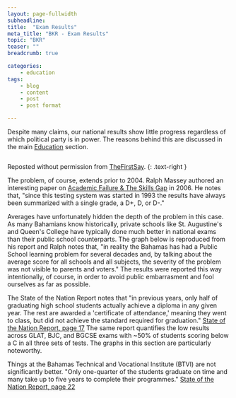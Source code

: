 ```yaml
---
layout: page-fullwidth
subheadline:
title:  "Exam Results"
meta_title: "BKR - Exam Results"
topic: "BKR"
teaser: ""
breadcrumb: true

categories:
    - education
tags:
    - blog
    - content
    - post
    - post format

---
```

Despite many claims, our national results show little progress regardless of which political party is in power. The reasons behind this are discussed in the main <a href="{{ site.url }}{{ site.baseurl }}/education">Education</a> section.

<center>
<a href="http://www.thefirstsay.org/education/immeasurable_progress.php"><img src="{{ site.urlimg }}bgcse-scores.png" alt=""></a>
</center>

Reposted without permission from [TheFirstSay][1].
{: .text-right }

The problem, of course, extends prior to 2004. Ralph Massey authored an interesting paper on [Academic Failure & The Skills Gap][2] in 2006. He notes that, "since this testing system was started in 1993 the results have always been summarized with a single grade, a D+, D, or D-." 

Averages have unfortunately hidden the depth of the problem in this case. As many Bahamians know historically, private schools like St. Augustine's and Queen's College have typically done much better in national exams than their public school counterparts. The graph below is reproduced from his report and Ralph notes that, "in reality the Bahamas has had a Public School learning problem for several decades and, by talking about the average score for all schools and all subjects, the severity of the problem was not visible to parents and voters." The results were reported this way intentionally, of course, in order to avoid public embarrasment and fool ourselves as far as possible.

The State of the Nation Report notes that "in previous years, only half of graduating high school students actually achieve a diploma in any given year. The rest are awarded a 'certificate of attendance,' meaning they went to class, but did not achieve the standard required for graduation." [State of the Nation Report, page 17][3] The same report quantifies the low results across GLAT, BJC, and BGCSE exams with ~50% of students scoring below a C in all three sets of tests. The graphs in this section are particularly noteworthy.

Things at the Bahamas Technical and Vocational Institute (BTVI) are not significantly better. "Only one-quarter of the students graduate on time and many take up to five years to complete their programmes." [State of the Nation Report, page 22][3]

[1]: http://www.thefirstsay.org/
[2]: http://www.nassauinstitute.org/files/AcademicFailure&SkilsGap3.pdf
[3]: http://www.vision2040bahamas.org/media/uploads/State_of_the_Nation_Summary_Report.pdf